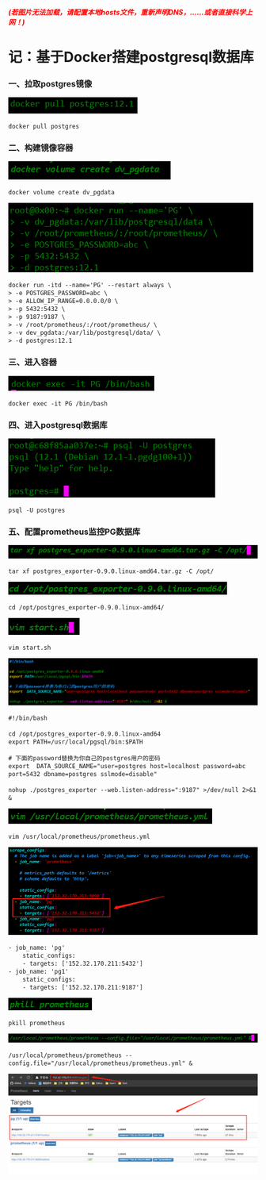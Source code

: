 ##### <font color=red>(若图片无法加载，请配置本地hosts文件，重新声明DNS，......或者直接科学上网！)</font>
# 记：基于Docker搭建postgresql数据库
### 一、拉取postgres镜像
![alt postgresl_01](./img/postgresql_01.png) 
```
docker pull postgres
```
### 二、构建镜像容器
![alt postgresl_05](./img/postgresql_05.png) 
```
docker volume create dv_pgdata
```
![alt postgresl_02](./img/postgresql_02.png) 
```
docker run -itd --name='PG' --restart always \
> -e POSTGRES_PASSWORD=abc \
> -e ALLOW_IP_RANGE=0.0.0.0/0 \
> -p 5432:5432 \
> -p 9187:9187 \
> -v /root/prometheus/:/root/prometheus/ \
> -v dev_pgdata:/var/lib/postgresql/data/ \
> -d postgres:12.1
```
### 三、进入容器
![alt postgresl_03](./img/postgresql_03.png) 
```
docker exec -it PG /bin/bash
```
### 四、进入postgresql数据库
![alt postgresl_04](./img/postgresql_04.png) 
```
psql -U postgres
```
### 五、配置prometheus监控PG数据库
![alt postgresl_06](./img/postgresql_06.png) 
```
tar xf postgres_exporter-0.9.0.linux-amd64.tar.gz -C /opt/
```
![alt postgresl_07](./img/postgresql_07.png) 
```
cd /opt/postgres_exporter-0.9.0.linux-amd64/
```
![alt postgresl_08](./img/postgresql_08.png) 
```
vim start.sh
```
![alt postgresl_09](./img/postgresql_09.png) 
```
#!/bin/bash

cd /opt/postgres_exporter-0.9.0.linux-amd64
export PATH=/usr/local/pgsql/bin:$PATH

# 下面的password替换为你自己的postgres用户的密码
export  DATA_SOURCE_NAME="user=postgres host=localhost password=abc port=5432 dbname=postgres sslmode=disable"

nohup ./postgres_exporter --web.listen-address=":9187" >/dev/null 2>&1 &
```
![alt postgresl_10](./img/postgresql_10.png) 
```
vim /usr/local/prometheus/prometheus.yml
```
![alt postgresl_11](./img/postgresql_11.png)
```
- job_name: 'pg'
    static_configs:
    - targets: ['152.32.170.211:5432']
- job_name: 'pg1'
    static_configs:
    - targets: ['152.32.170.211:9187']
```
![alt postgresl_12](./img/postgresql_12.png)
```
pkill prometheus
```
![alt postgresl_13](./img/postgresql_13.png)
```
/usr/local/prometheus/prometheus --config.file="/usr/local/prometheus/prometheus.yml" &
```
![alt postgresl_14](./img/postgresql_14.png)
